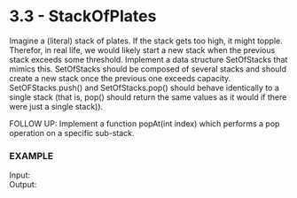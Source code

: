# 3.3 - StackOfPlates

Imagine a (literal) stack of plates. If the stack gets too high, it might topple. Therefor, in real life, we would likely start a new stack when the previous stack exceeds some threshold. Implement a data structure SetOfStacks that mimics this. SetOfStacks should be composed of several stacks and should create a new stack once the previous one exceeds capacity. SetOFStacks.push() and SetOfStacks.pop() should behave identically to a single stack (that is, pop() should return the same values as it would if there were just a single stack)).

FOLLOW UP:
Implement a function popAt(int index) which performs a pop operation on a specific sub-stack.

### EXAMPLE
Input:   
Output:
